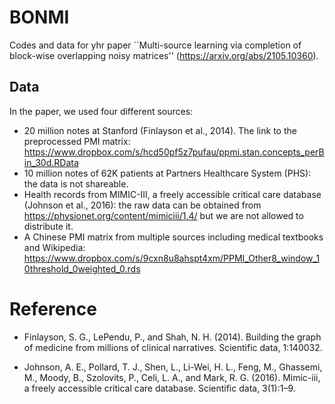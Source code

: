 # BONMI
Codes and data for yhr paper ``Multi-source learning via completion of block-wise overlapping noisy matrices'' (https://arxiv.org/abs/2105.10360).


## Data
In the paper, we used four different sources:

- 20 million notes at Stanford (Finlayson et al., 2014). The link to the preprocessed PMI matrix: https://www.dropbox.com/s/hcd50pf5z7pufau/ppmi.stan.concepts_perBin_30d.RData
-  10 million notes of 62K patients at Partners Healthcare System (PHS): the data is not shareable.
-  Health records from MIMIC-III, a freely accessible critical care database (Johnson et al., 2016): the raw data can be obtained from https://physionet.org/content/mimiciii/1.4/ but we are not allowed to distribute it. 
-  A Chinese PMI matrix from multiple sources including medical textbooks and Wikipedia: https://www.dropbox.com/s/9cxn8u8ahspt4xm/PPMI_Other8_window_10threshold_0weighted_0.rds



# Reference

- Finlayson, S. G., LePendu, P., and Shah, N. H. (2014). Building the graph of medicine from millions of clinical narratives. Scientific data, 1:140032.

- Johnson, A. E., Pollard, T. J., Shen, L., Li-Wei, H. L., Feng, M., Ghassemi, M., Moody, B., Szolovits, P., Celi, L. A., and Mark, R. G. (2016). Mimic-iii, a freely accessible critical care database. Scientific data, 3(1):1–9.
